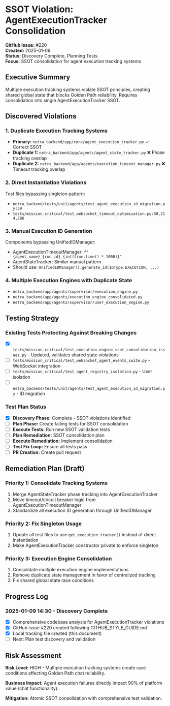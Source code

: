 # SSOT Violation: AgentExecutionTracker Consolidation

**GitHub Issue:** #220  
**Created:** 2025-01-09  
**Status:** Discovery Complete, Planning Tests  
**Focus:** SSOT consolidation for agent execution tracking systems

## Executive Summary
Multiple execution tracking systems violate SSOT principles, creating shared global state that blocks Golden Path reliability. Requires consolidation into single AgentExecutionTracker SSOT.

## Discovered Violations

### 1. Duplicate Execution Tracking Systems
- **Primary:** `netra_backend/app/core/agent_execution_tracker.py` ✓ Correct SSOT
- **Duplicate 1:** `netra_backend/app/agents/agent_state_tracker.py` ❌ Phase tracking overlap
- **Duplicate 2:** `netra_backend/app/agents/execution_timeout_manager.py` ❌ Timeout tracking overlap

### 2. Direct Instantiation Violations
Test files bypassing singleton pattern:
- `netra_backend/tests/unit/agents/test_agent_execution_id_migration.py:39`
- `tests/mission_critical/test_websocket_timeout_optimization.py:50,214,286`

### 3. Manual Execution ID Generation
Components bypassing UnifiedIDManager:
- AgentExecutionTimeoutManager: `f"{agent_name}_{run_id}_{int(time.time() * 1000)}"`
- AgentStateTracker: Similar manual pattern
- Should use: `UnifiedIDManager().generate_id(IDType.EXECUTION, ...)`

### 4. Multiple Execution Engines with Duplicate State
- `netra_backend/app/agents/supervisor/execution_engine.py`
- `netra_backend/app/agents/execution_engine_consolidated.py`
- `netra_backend/app/agents/supervisor/user_execution_engine.py`

## Testing Strategy

### Existing Tests Protecting Against Breaking Changes
- [X] `tests/mission_critical/test_execution_engine_ssot_consolidation_issues.py` - Updated, validates shared state violations
- [ ] `tests/mission_critical/test_websocket_agent_events_suite.py` - WebSocket integration
- [ ] `tests/mission_critical/test_agent_registry_isolation.py` - User isolation
- [ ] `netra_backend/tests/unit/agents/test_agent_execution_id_migration.py` - ID migration

### Test Plan Status
- [X] **Discovery Phase:** Complete - SSOT violations identified
- [ ] **Plan Phase:** Create failing tests for SSOT consolidation
- [ ] **Execute Tests:** Run new SSOT validation tests  
- [ ] **Plan Remediation:** SSOT consolidation plan
- [ ] **Execute Remediation:** Implement consolidation
- [ ] **Test Fix Loop:** Ensure all tests pass
- [ ] **PR Creation:** Create pull request

## Remediation Plan (Draft)

### Priority 1: Consolidate Tracking Systems
1. Merge AgentStateTracker phase tracking into AgentExecutionTracker
2. Move timeout/circuit breaker logic from AgentExecutionTimeoutManager 
3. Standardize all execution ID generation through UnifiedIDManager

### Priority 2: Fix Singleton Usage  
1. Update all test files to use `get_execution_tracker()` instead of direct instantiation
2. Make AgentExecutionTracker constructor private to enforce singleton

### Priority 3: Execution Engine Consolidation
1. Consolidate multiple execution engine implementations
2. Remove duplicate state management in favor of centralized tracking
3. Fix shared global state race conditions

## Progress Log

### 2025-01-09 14:30 - Discovery Complete
- [X] Comprehensive codebase analysis for AgentExecutionTracker violations
- [X] GitHub issue #220 created following GITHUB_STYLE_GUIDE.md
- [X] Local tracking file created (this document)
- [ ] Next: Plan test discovery and validation

## Risk Assessment
**Risk Level:** HIGH - Multiple execution tracking systems create race conditions affecting Golden Path chat reliability.

**Business Impact:** Agent execution failures directly impact 90% of platform value (chat functionality).

**Mitigation:** Atomic SSOT consolidation with comprehensive test validation.